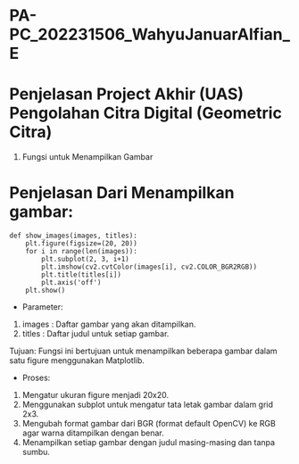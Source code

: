 # PA-PC_202231506_WahyuJanuarAlfian_E
# Penjelasan Project Akhir (UAS) Pengolahan Citra Digital (Geometric Citra)
1. Fungsi untuk Menampilkan Gambar
# Penjelasan Dari Menampilkan gambar:
  
    def show_images(images, titles):
        plt.figure(figsize=(20, 20))
        for i in range(len(images)):
            plt.subplot(2, 3, i+1)
            plt.imshow(cv2.cvtColor(images[i], cv2.COLOR_BGR2RGB))
            plt.title(titles[i])
            plt.axis('off')
        plt.show()
- Parameter:
1. images : Daftar gambar yang akan ditampilkan.
2. titles : Daftar judul untuk setiap gambar.

Tujuan: Fungsi ini bertujuan untuk menampilkan beberapa gambar dalam satu figure menggunakan Matplotlib.
- Proses:
1. Mengatur ukuran figure menjadi 20x20.
2. Menggunakan subplot untuk mengatur tata letak gambar dalam grid 2x3.
3. Mengubah format gambar dari BGR (format default OpenCV) ke RGB agar warna ditampilkan dengan benar.
4. Menampilkan setiap gambar dengan judul masing-masing dan tanpa sumbu.






